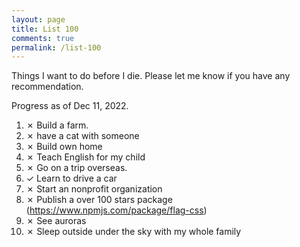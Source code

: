 ```yaml
---
layout: page
title: List 100
comments: true
permalink: /list-100
---
```


Things I want to do before I die. Please let me know if you have any recommendation.

Progress as of Dec 11, 2022.

1. ✗ Build a farm.
2. ✗ have a cat with someone
3. ✗ Build own home
4. ✗ Teach English for my child
5. ✗ Go on a trip overseas.
6. ✓ Learn to drive a car
7. ✗ Start an nonprofit organization
8. ✗ Publish a over 100 stars package (https://www.npmjs.com/package/flag-css)
9. ✗ See auroras
10. ✗ Sleep outside under the sky with my whole family